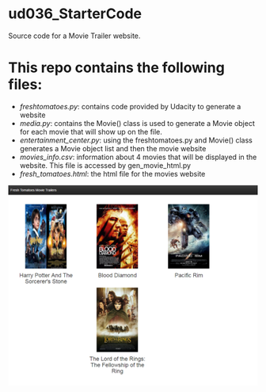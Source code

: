 # ud036_StarterCode
Source code for a Movie Trailer website.

# This repo contains the following files:

- *freshtomatoes.py*: contains code provided by Udacity to generate a website
- *media.py*: contains the Movie() class is used to generate a Movie object for each movie that will show up on the file. 
- *entertainment_center.py*: using the freshtomatoes.py and Movie() class generates a Movie object list and then the movie website
- *movies_info.csv*: information about 4 movies that will be displayed in the website. This file is accessed by gen_movie_html.py
- *fresh_tomatoes.html*: the html file for the movies website

![Website Preview](https://github.com/ysriram1/ud036_StarterCode/blob/master/website_screenshot.PNG)
